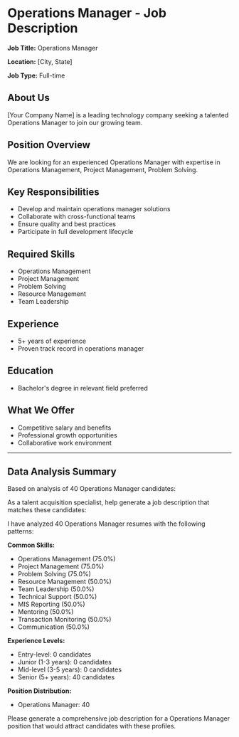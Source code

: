 # Operations Manager - Job Description

**Job Title:** Operations Manager

**Location:** [City, State]

**Job Type:** Full-time

## About Us

[Your Company Name] is a leading technology company seeking a talented Operations Manager to join our growing team.

## Position Overview

We are looking for an experienced Operations Manager with expertise in Operations Management, Project Management, Problem Solving.

## Key Responsibilities

- Develop and maintain operations manager solutions
- Collaborate with cross-functional teams
- Ensure quality and best practices
- Participate in full development lifecycle

## Required Skills

- Operations Management
- Project Management
- Problem Solving
- Resource Management
- Team Leadership

## Experience

- 5+ years of experience
- Proven track record in operations manager

## Education

- Bachelor's degree in relevant field preferred

## What We Offer

- Competitive salary and benefits
- Professional growth opportunities
- Collaborative work environment

---

## Data Analysis Summary

Based on analysis of 40 Operations Manager candidates:

As a talent acquisition specialist, help generate a job description that matches these candidates:

I have analyzed 40 Operations Manager resumes with the following patterns:

**Common Skills:**
- Operations Management (75.0%)
- Project Management (75.0%)
- Problem Solving (75.0%)
- Resource Management (50.0%)
- Team Leadership (50.0%)
- Technical Support (50.0%)
- MIS Reporting (50.0%)
- Mentoring (50.0%)
- Transaction Monitoring (50.0%)
- Communication (50.0%)

**Experience Levels:**
- Entry-level: 0 candidates
- Junior (1-3 years): 0 candidates
- Mid-level (3-5 years): 0 candidates
- Senior (5+ years): 40 candidates

**Position Distribution:**
- Operations Manager: 40

Please generate a comprehensive job description for a Operations Manager position that would attract candidates with these profiles.
